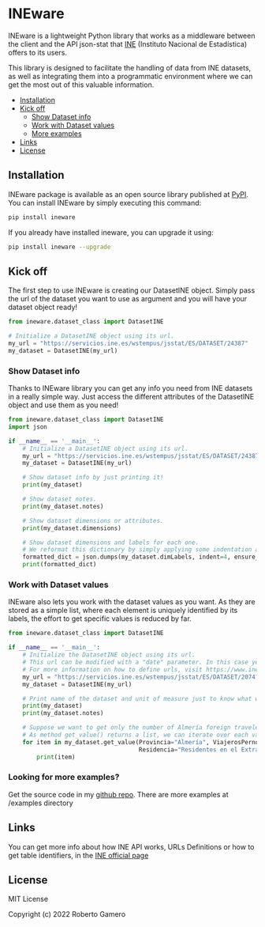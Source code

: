 # INEware

INEware is a lightweight Python library that works as a middleware between the client and the API json-stat that [INE](https://www.ine.es/) 
(Instituto Nacional de Estadística) offers to its users.

This library is designed to facilitate the handling of data from INE datasets, as well as integrating them into a 
programmatic environment where we can get the most out of this valuable information.

* [Installation](#installation)
* [Kick off](#usage)
  * [Show Dataset info](#show-dataset-info)
  * [Work with Dataset values](#work-with-dataset-values)
  * [More examples](#looking-for-more-examples?)
* [Links](#links)
* [License](#license)


## Installation

INEware package is available as an open source library published at [PyPI](https://pypi.org/project/ineware/).
You can install INEware by simply executing this command:
```bash
pip install ineware
```
If you already have installed ineware, you can upgrade it using:
```bash
pip install ineware --upgrade
```

## Kick off

The first step to use INEware is creating our DatasetINE object. Simply pass the url of the dataset you 
want to use as argument and you will have your dataset object ready!

```python
from ineware.dataset_class import DatasetINE

# Initialize a DatasetINE object using its url.
my_url = "https://servicios.ine.es/wstempus/jsstat/ES/DATASET/24387"
my_dataset = DatasetINE(my_url)
```

### Show Dataset info

Thanks to INEware library you can get any info you need from INE datasets in a really simple way.
Just access the different attributes of the DatasetINE object and use them as you need!

```python
from ineware.dataset_class import DatasetINE
import json

if __name__ == '__main__':
    # Initialize a DatasetINE object using its url.
    my_url = "https://servicios.ine.es/wstempus/jsstat/ES/DATASET/24387"
    my_dataset = DatasetINE(my_url)

    # Show dataset info by just printing it!
    print(my_dataset)

    # Show dataset notes.
    print(my_dataset.notes)

    # Show dataset dimensions or attributes.
    print(my_dataset.dimensions)

    # Show dataset dimensions and labels for each one.
    # We reformat this dictionary by simply applying some indentation and removing ascii characters.
    formatted_dict = json.dumps(my_dataset.dimLabels, indent=4, ensure_ascii=False)
    print(formatted_dict)
```

### Work with Dataset values

INEware also lets you work with the dataset values as you want. As they are stored as a simple list,
where each element is uniquely identified by its labels, the effort to get specific values is 
reduced by far.

```python
from ineware.dataset_class import DatasetINE

if __name__ == '__main__':
    # Initialize the DatasetINE object using its url.
    # This url can be modified with a "date" parameter. In this case year 2020 (since 1st January to 31th December).
    # For more information on how to define urls, visit https://www.ine.es/dyngs/DataLab/manual.html?cid=1259945947375
    my_url = "https://servicios.ine.es/wstempus/jsstat/ES/DATASET/2074?date=20200101:20201231"
    my_dataset = DatasetINE(my_url)

    # Print name of the dataset and unit of measure just to know what we are working with.
    print(my_dataset)
    print(my_dataset.notes)

    # Suppose we want to get only the number of Almería foreign travelers in each month of 2020.
    # As method get_value() returns a list, we can iterate over each value in a simple way to show them.
    for item in my_dataset.get_value(Provincia="Almería", ViajerosPernoctaciones="Viajero",
                                     Residencia="Residentes en el Extranjero"):
        print(item)
```
### Looking for more examples?

Get the source code in my [github repo](https://github.com/rgameroe/ineware).
There are more examples at /examples directory
## Links

You can get more info about how INE API works, URLs Definitions or how to get table identifiers,
in the [INE official page](https://www.ine.es/dyngs/DataLab/es/manual.html?cid=1259945948443)

## License

MIT License

Copyright (c) 2022 Roberto Gamero
